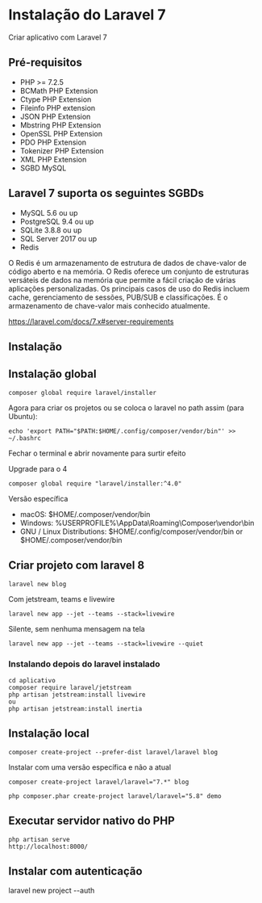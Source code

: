 # Instalação do Laravel 7

Criar aplicativo com Laravel 7

## Pré-requisitos

- PHP >= 7.2.5
- BCMath PHP Extension
- Ctype PHP Extension
- Fileinfo PHP extension
- JSON PHP Extension
- Mbstring PHP Extension
- OpenSSL PHP Extension
- PDO PHP Extension
- Tokenizer PHP Extension
- XML PHP Extension
- SGBD MySQL

## Laravel 7 suporta os seguintes SGBDs
- MySQL 5.6 ou up
- PostgreSQL 9.4 ou up
- SQLite 3.8.8 ou up
- SQL Server 2017 ou up
- Redis

O Redis é um armazenamento de estrutura de dados de chave-valor de código aberto e na memória. O Redis oferece um conjunto de estruturas versáteis de dados na memória que permite a fácil criação de várias aplicações personalizadas. Os principais casos de uso do Redis incluem cache, gerenciamento de sessões, PUB/SUB e classificações. É o armazenamento de chave-valor mais conhecido atualmente.

https://laravel.com/docs/7.x#server-requirements

## Instalação

## Instalação global
```
composer global require laravel/installer
```
Agora para criar os projetos ou se coloca o laravel no path assim (para Ubuntu):
```
echo 'export PATH="$PATH:$HOME/.config/composer/vendor/bin"' >> ~/.bashrc
```
Fechar o terminal e abrir novamente para surtir efeito

Upgrade para o 4
```
composer global require "laravel/installer:^4.0"
```

Versão específica

- macOS: $HOME/.composer/vendor/bin
- Windows: %USERPROFILE%\AppData\Roaming\Composer\vendor\bin
- GNU / Linux Distributions: $HOME/.config/composer/vendor/bin or $HOME/.composer/vendor/bin

## Criar projeto com laravel 8
```
laravel new blog
```
Com jetstream, teams e livewire
```
laravel new app --jet --teams --stack=livewire
```
Silente, sem nenhuma mensagem na tela
```
laravel new app --jet --teams --stack=livewire --quiet
```
### Instalando depois do laravel instalado
```
cd aplicativo
composer require laravel/jetstream
php artisan jetstream:install livewire
ou
php artisan jetstream:install inertia
```
## Instalação local
```
composer create-project --prefer-dist laravel/laravel blog
```
Instalar com uma versão específica e não a atual
```
composer create-project laravel/laravel="7.*" blog

php composer.phar create-project laravel/laravel="5.8" demo
```
## Executar servidor nativo do PHP
```
php artisan serve
http://localhost:8000/
```
## Instalar com autenticação
laravel new project --auth


